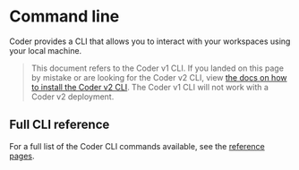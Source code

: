 # Command line

Coder provides a CLI that allows you to interact with your workspaces using your
local machine.

<blockquote class="warning">
  <p>
  This document refers to the Coder v1 CLI. If you landed on this page by mistake
  or are looking for the Coder v2 CLI, view
  <a href="https://coder.com/docs/v2/latest/templates#get-the-cli">the docs on
  how to install the Coder v2 CLI</a>. The Coder v1 CLI will not work with a
  Coder v2 deployment.
  </p>
</blockquote>

<children></children>

## Full CLI reference

For a full list of the Coder CLI commands available, see the
[reference pages](./reference/coder).
